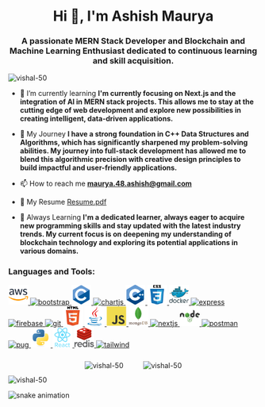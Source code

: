 <h1 align="center">Hi 👋, I'm Ashish Maurya</h1>
<h3 align="center">A passionate MERN Stack Developer and Blockchain and Machine Learning Enthusiast dedicated to continuous learning and skill acquisition.</h3>

<p align="left"> <img src="https://komarev.com/ghpvc/?username=vishal-50&label=Profile%20views&color=0e75b6&style=flat" alt="vishal-50" /> </p>

- 🌱 I’m currently learning **I'm currently focusing on Next.js and the integration of AI in MERN stack projects. This allows me to stay at the cutting edge of web development and explore new possibilities in creating intelligent, data-driven applications.**

- 🚀 My Journey **I have a strong foundation in C++ Data Structures and Algorithms, which has significantly sharpened my problem-solving abilities. My journey into full-stack development has allowed me to blend this algorithmic precision with creative design principles to build impactful and user-friendly applications.**

- 📫 How to reach me **maurya.48.ashish@gmail.com**

- 📄 My Resume [Resume.pdf](https://utfs.io/f/4cd6f51b-3bcb-4a7e-8d00-6a72cf22bc45-ulrws3.pdf)

- 🌱 Always Learning **I'm a dedicated learner, always eager to acquire new programming skills and stay updated with the latest industry trends. My current focus is on deepening my understanding of blockchain technology and exploring its potential applications in various domains.**

<h3 align="left">Languages and Tools:</h3>
<p align="left"> <a href="https://aws.amazon.com" target="_blank" rel="noreferrer"> <img src="https://raw.githubusercontent.com/devicons/devicon/master/icons/amazonwebservices/amazonwebservices-original-wordmark.svg" alt="aws" width="40" height="40"/> </a> <a href="https://getbootstrap.com" target="_blank" rel="noreferrer"> <img src="https://tse1.mm.bing.net/th?id=OIP.ayNMNMZCeZz5XcdiaaPRtgHaHa&pid=Api&P=0&h=180" alt="bootstrap" width="40" height="40"/> </a> <a href="https://www.cprogramming.com/" target="_blank" rel="noreferrer"> <img src="https://raw.githubusercontent.com/devicons/devicon/master/icons/c/c-original.svg" alt="c" width="40" height="40"/> </a> <a href="https://www.chartjs.org" target="_blank" rel="noreferrer"> <img src="https://www.chartjs.org/media/logo-title.svg" alt="chartjs" width="40" height="40"/> </a> <a href="https://www.w3schools.com/cpp/" target="_blank" rel="noreferrer"> <img src="https://raw.githubusercontent.com/devicons/devicon/master/icons/cplusplus/cplusplus-original.svg" alt="cplusplus" width="40" height="40"/> </a> <a href="https://www.w3schools.com/css/" target="_blank" rel="noreferrer"> <img src="https://raw.githubusercontent.com/devicons/devicon/master/icons/css3/css3-original-wordmark.svg" alt="css3" width="40" height="40"/> </a> <a href="https://www.docker.com/" target="_blank" rel="noreferrer"> <img src="https://raw.githubusercontent.com/devicons/devicon/master/icons/docker/docker-original-wordmark.svg" alt="docker" width="40" height="40"/> </a> <a href="https://expressjs.com" target="_blank" rel="noreferrer"> <img src="https://tse4.mm.bing.net/th?id=OIP.FhBSE4-nkTbAR0UhkGtV4gAAAA&pid=Api&P=0&h=180" alt="express" width="40" height="40"/> </a> <a href="https://firebase.google.com/" target="_blank" rel="noreferrer"> <img src="https://www.vectorlogo.zone/logos/firebase/firebase-icon.svg" alt="firebase" width="40" height="40"/> </a> <a href="https://git-scm.com/" target="_blank" rel="noreferrer"> <img src="https://www.vectorlogo.zone/logos/git-scm/git-scm-icon.svg" alt="git" width="40" height="40"/> </a> <a href="https://www.w3.org/html/" target="_blank" rel="noreferrer"> <img src="https://raw.githubusercontent.com/devicons/devicon/master/icons/html5/html5-original-wordmark.svg" alt="html5" width="40" height="40"/> </a> <a href="https://www.java.com" target="_blank" rel="noreferrer"> <img src="https://raw.githubusercontent.com/devicons/devicon/master/icons/java/java-original.svg" alt="java" width="40" height="40"/> </a> <a href="https://developer.mozilla.org/en-US/docs/Web/JavaScript" target="_blank" rel="noreferrer"> <img src="https://raw.githubusercontent.com/devicons/devicon/master/icons/javascript/javascript-original.svg" alt="javascript" width="40" height="40"/> </a> <a href="https://www.mongodb.com/" target="_blank" rel="noreferrer"> <img src="https://raw.githubusercontent.com/devicons/devicon/master/icons/mongodb/mongodb-original-wordmark.svg" alt="mongodb" width="40" height="40"/> </a> <a href="https://nextjs.org/" target="_blank" rel="noreferrer"> <img src="https://tse2.mm.bing.net/th?id=OIP._f7r2jhr7HHcNDqJL1652wHaEo&pid=Api&P=0&h=180" alt="nextjs" width="40" height="40"/> </a> <a href="https://nodejs.org" target="_blank" rel="noreferrer"> <img src="https://raw.githubusercontent.com/devicons/devicon/master/icons/nodejs/nodejs-original-wordmark.svg" alt="nodejs" width="40" height="40"/> </a> <a href="https://postman.com" target="_blank" rel="noreferrer"> <img src="https://www.vectorlogo.zone/logos/getpostman/getpostman-icon.svg" alt="postman" width="40" height="40"/> </a> <a href="https://pugjs.org" target="_blank" rel="noreferrer"> <img src="https://cdn.worldvectorlogo.com/logos/pug.svg" alt="pug" width="40" height="40"/> </a> <a href="https://www.python.org" target="_blank" rel="noreferrer"> <img src="https://raw.githubusercontent.com/devicons/devicon/master/icons/python/python-original.svg" alt="python" width="40" height="40"/> </a> <a href="https://reactjs.org/" target="_blank" rel="noreferrer"> <img src="https://raw.githubusercontent.com/devicons/devicon/master/icons/react/react-original-wordmark.svg" alt="react" width="40" height="40"/> </a> <a href="https://redis.io" target="_blank" rel="noreferrer"> <img src="https://raw.githubusercontent.com/devicons/devicon/master/icons/redis/redis-original-wordmark.svg" alt="redis" width="40" height="40"/> </a> <a href="https://tailwindcss.com/" target="_blank" rel="noreferrer"> <img src="https://www.vectorlogo.zone/logos/tailwindcss/tailwindcss-icon.svg" alt="tailwind" width="40" height="40"/> </a> </p>

<div style="display: flex; justify-content: center; margin: auto;">
  <span style="padding:10px">
    <img align="center" src="https://github-readme-stats.vercel.app/api/top-langs?username=vishal-50&show_icons=true&locale=en&layout=compact" alt="vishal-50" />
  </span>
  <span style="margin-left: 20px; padding:10px">
    <img align="center" src="https://github-readme-stats.vercel.app/api?username=vishal-50&show_icons=true&locale=en" alt="vishal-50" />
  </span>
</div>


<p style="margin:auto"><img align="center" src="https://github-readme-streak-stats.herokuapp.com/?user=vishal-50&" alt="vishal-50" /></p>

![snake animation](https://github.com/vishal-50/vishal-50/blob/output/snake.svg)
